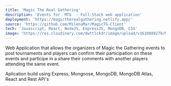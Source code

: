 ```yaml
---
title: 'Magic The Real Gathering'
description: 'Events for  MTG  - Full-Stack web application'
deployment: 'https://magictherealgathering.netlify.app/'
source: 'https://github.com/MilenaMar/MagicTG-Client'
tech: 'Javascript, React, NodeJS, ExpressJS, MongoDB, CSS'
image: "https://res.cloudinary.com/dwttlckdr/image/upload/v1610889279/MTG_kd3flt.gif"
---
```





Web Application that allows the organizers of Magic the Gathering events to post tournaments and players can
confirm their participation on these events and participe in a share their comments with another players attending the same event.  

Aplication build using Express, Mongoose, MongoDB, MongoDB Atlas, React and Rest APi's
